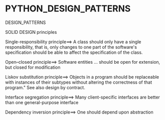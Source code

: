 # PYTHON_DESIGN_PATTERNS
DESIGN_PATTERNS


SOLID DESIGN principles 

Single-responsibility principle==>
  A class should only have a single responsibility, that is, only changes to one part of the software's specification should be able to affect the specification of the class.

Open–closed principle==>
  Software entities ... should be open for extension, but closed for modification

Liskov substitution principle==>
  Objects in a program should be replaceable with instances of their subtypes without altering the correctness of that program." See also design by contract.

Interface segregation principle==>
  Many client-specific interfaces are better than one general-purpose interface

Dependency inversion principle==>
  One should depend upon abstraction 
  
  
